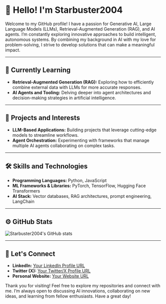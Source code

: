 # 👋 Hello! I'm Starbuster2004

Welcome to my GitHub profile! I have a passion for Generative AI, Large Language Models (LLMs), Retrieval-Augmented Generation (RAG), and AI agents. I’m constantly exploring innovative approaches to build intelligent, autonomous systems. By combining my background in AI with my love for problem-solving, I strive to develop solutions that can make a meaningful impact.

---

## 🌱 Currently Learning

- **Retrieval-Augmented Generation (RAG):** Exploring how to efficiently combine external data with LLMs for more accurate responses.  
- **AI Agents and Tooling:** Delving deeper into agent architectures and decision-making strategies in artificial intelligence.

---

## 🚀 Projects and Interests

- **LLM-Based Applications:** Building projects that leverage cutting-edge models to streamline workflows.  
- **Agent Orchestration:** Experimenting with frameworks that manage multiple AI agents collaborating on complex tasks.

---

## 🛠️ Skills and Technologies

- **Programming Languages:** Python, JavaScript  
- **ML Frameworks & Libraries:** PyTorch, TensorFlow, Hugging Face Transformers  
- **AI Stack:** Vector databases, RAG architectures, prompt engineering, LangChain

---

## ⚙️ GitHub Stats

![Starbuster2004's GitHub stats](https://github-readme-stats.vercel.app/api?username=Starbuster2004&show_icons=true&theme=dark)

---

## 💬 Let's Connect

- **LinkedIn:** [Your LinkedIn Profile URL](#)
- **Twitter (X):** [Your Twitter/X Profile URL](#)
- **Personal Website:** [Your Website URL](#)

Thank you for visiting! Feel free to explore my repositories and connect with me. I’m always open to discussing AI innovations, collaborating on new ideas, and learning from fellow enthusiasts. Have a great day!
